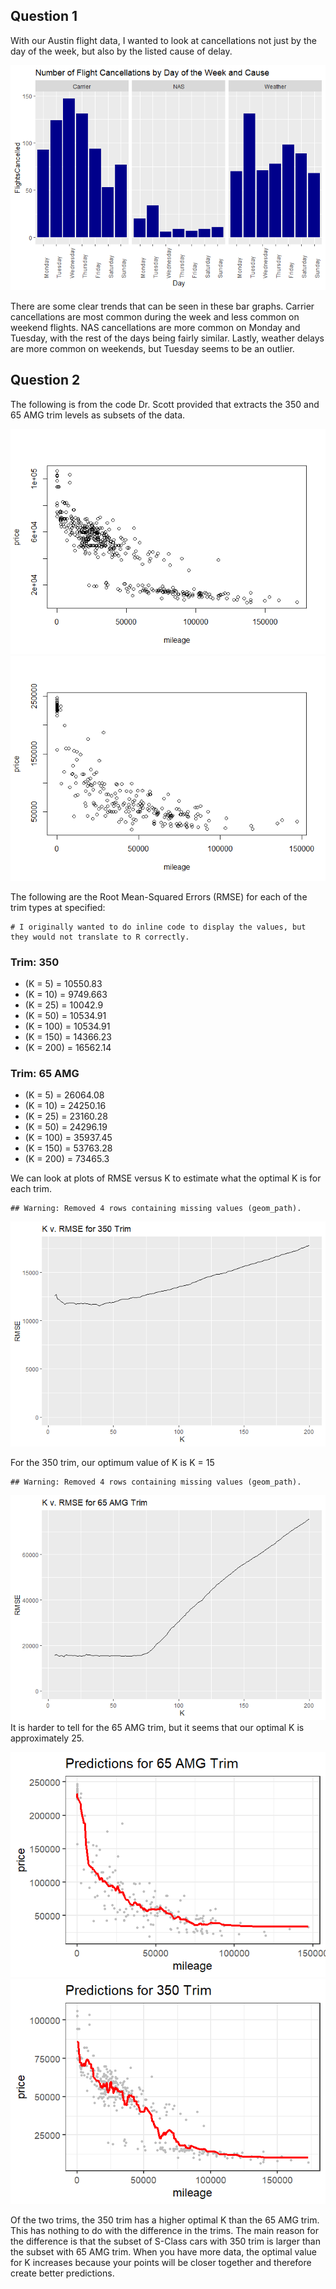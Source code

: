 Question 1
----------

With our Austin flight data, I wanted to look at cancellations not just
by the day of the week, but also by the listed cause of delay.

![](Homework-1_files/figure-markdown_strict/ggplot-1.png)

There are some clear trends that can be seen in these bar graphs.
Carrier cancellations are most common during the week and less common on
weekend flights. NAS cancellations are more common on Monday and
Tuesday, with the rest of the days being fairly similar. Lastly, weather
delays are more common on weekends, but Tuesday seems to be an outlier.

Question 2
----------

The following is from the code Dr. Scott provided that extracts the 350
and 65 AMG trim levels as subsets of the data.

![](Homework-1_files/figure-markdown_strict/subset-1.png)![](Homework-1_files/figure-markdown_strict/subset-2.png)

The following are the Root Mean-Squared Errors (RMSE) for each of the
trim types at specified:

    # I originally wanted to do inline code to display the values, but they would not translate to R correctly.

### Trim: 350

-   (K = 5) = 10550.83
-   (K = 10) = 9749.663
-   (K = 25) = 10042.9
-   (K = 50) = 10534.91
-   (K = 100) = 10534.91
-   (K = 150) = 14366.23
-   (K = 200) = 16562.14

### Trim: 65 AMG

-   (K = 5) = 26064.08
-   (K = 10) = 24250.16
-   (K = 25) = 23160.28
-   (K = 50) = 24296.19
-   (K = 100) = 35937.45
-   (K = 150) = 53763.28
-   (K = 200) = 73465.3

We can look at plots of RMSE versus K to estimate what the optimal K is
for each trim.

    ## Warning: Removed 4 rows containing missing values (geom_path).

![](Homework-1_files/figure-markdown_strict/plots2-1.png)

For the 350 trim, our optimum value of K is K = 15

    ## Warning: Removed 4 rows containing missing values (geom_path).

![](Homework-1_files/figure-markdown_strict/65plot-1.png) It is harder
to tell for the 65 AMG trim, but it seems that our optimal K is
approximately 25.

![](Homework-1_files/figure-markdown_strict/plotting-1.png)![](Homework-1_files/figure-markdown_strict/plotting-2.png)

Of the two trims, the 350 trim has a higher optimal K than the 65 AMG
trim. This has nothing to do with the difference in the trims. The main
reason for the difference is that the subset of S-Class cars with 350
trim is larger than the subset with 65 AMG trim. When you have more
data, the optimal value for K increases because your points will be
closer together and therefore create better predictions.
